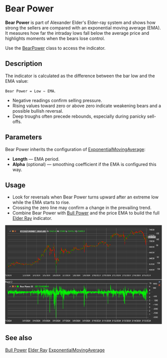 # Bear Power

**Bear Power** is part of Alexander Elder's Elder-ray system and shows how strong the sellers are compared with an exponential
moving average (EMA). It measures how far the intraday lows fall below the average price and highlights moments when the bears lose
control.

Use the [BearPower](xref:StockSharp.Algo.Indicators.BearPower) class to access the indicator.

## Description

The indicator is calculated as the difference between the bar low and the EMA value:

`Bear Power = Low − EMA`.

- Negative readings confirm selling pressure.
- Rising values toward zero or above zero indicate weakening bears and a possible bullish reversal.
- Deep troughs often precede rebounds, especially during panicky sell-offs.

## Parameters

Bear Power inherits the configuration of [ExponentialMovingAverage](xref:StockSharp.Algo.Indicators.ExponentialMovingAverage):

- **Length** — EMA period.
- **Alpha** (optional) — smoothing coefficient if the EMA is configured this way.

## Usage

- Look for reversals when Bear Power turns upward after an extreme low while the EMA starts to rise.
- Crossing the zero line may confirm a change in the prevailing trend.
- Combine Bear Power with [Bull Power](bull_power.md) and the price EMA to build the full [Elder Ray](elder_ray.md) indicator.

![indicator_bear_power](../../../../images/indicator_bear_power.png)

## See also

[Bull Power](bull_power.md)
[Elder Ray](elder_ray.md)
[ExponentialMovingAverage](ema.md)
